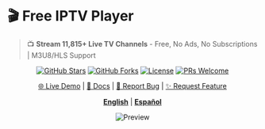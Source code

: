 # 🎬 Free IPTV Player

> 📺 **Stream 11,815+ Live TV Channels** - Free, No Ads, No Subscriptions | M3U8/HLS Support

<div align="center">

[![GitHub Stars](https://img.shields.io/github/stars/Kl4rkx/free-iptv-player?style=social)](https://github.com/Kl4rkx/free-iptv-player/stargazers)
[![GitHub Forks](https://img.shields.io/github/forks/Kl4rkx/free-iptv-player?style=social)](https://github.com/Kl4rkx/free-iptv-player/network/members)
[![License](https://img.shields.io/badge/license-MIT-green.svg)](./LICENSE)
[![PRs Welcome](https://img.shields.io/badge/PRs-welcome-brightgreen.svg)](./CONTRIBUTING.md)

[🌐 Live Demo](https://kl4rkx.github.io/free-iptv-player) | [📖 Docs](./docs/) | [🐛 Report Bug](https://github.com/Kl4rkx/free-iptv-player/issues) | [✨ Request Feature](https://github.com/Kl4rkx/free-iptv-player/issues)

**[English](#english)** | **[Español](#español)**

![Preview](https://via.placeholder.com/800x400/667eea/ffffff?text=Free+IPTV+Player+Preview)

</div>